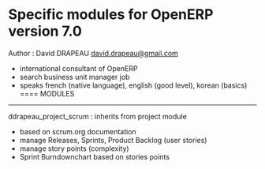 Specific modules for OpenERP version 7.0
====
Author : David DRAPEAU <david.drapeau@gmail.com>
 * international consultant of OpenERP
 * search business unit manager job
 * speaks french (native language), english (good level), korean (basics)
====
MODULES
----
ddrapeau_project_scrum : inherits from project module
 * based on scrum.org documentation
 * manage Releases, Sprints, Product Backlog (user stories)
 * manage story points (complexity)
 * Sprint Burndownchart based on stories points

